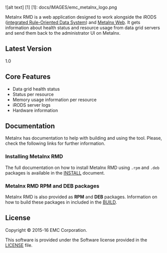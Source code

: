![alt text] [1]
[1]: docs/IMAGES/emc_metalnx_logo.png 

Metalnx RMD is a web application designed to work alongside the iRODS ([integrated Rule-Oriented Data System][irods]) and [Metalnx Web][metalnx-web]. It gets information about health status and resource usage from data grid servers and send them back to the administrator UI on Metalnx.

## Latest Version
1.0

## Core Features

- Data grid health status
- Status per resource
- Memory usage information per resource
- iRODS server logs
- Hardware information

## Documentation

Metalnx has documentation to help with building and using the tool. Please, check the following links for further information.

### Installing Metalnx RMD

The full documentation on how to install Metalnx RMD using `.rpm` and `.deb` packages is available in the [INSTALL](docs/INSTALL.md) document.

### Metalnx RMD RPM and DEB packages

Metalnx RMD is also provided as **RPM** and **DEB** packages. Information on how to build these packages in included in the [BUILD](docs/BUILD.md).

## License

Copyright © 2015-16 EMC Corporation.

This software is provided under the Software license provided in the [LICENSE](LICENSE) file.

[irods]: http://www.irods.org
[metalnx-web]: https://github.com/sgworth/metalnx-web